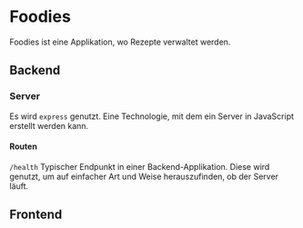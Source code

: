 # Foodies

Foodies ist eine Applikation, wo Rezepte verwaltet werden.

## Backend

### Server

Es wird ```express``` genutzt. Eine Technologie, mit dem ein Server in JavaScript erstellt werden kann.

#### Routen

`/health`
Typischer Endpunkt in einer Backend-Applikation. Diese wird genutzt, um auf einfacher Art und Weise herauszufinden, ob der Server läuft.

## Frontend
